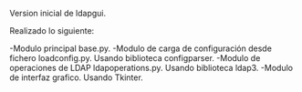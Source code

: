 Version inicial de ldapgui.

Realizado lo siguiente:

-Modulo principal base.py.
-Modulo de carga de configuración desde fichero loadconfig.py. Usando biblioteca configparser.
-Modulo de operaciones de LDAP ldapoperations.py. Usando biblioteca ldap3.
-Modulo de interfaz grafico. Usando Tkinter.

